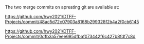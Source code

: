 The two merge commits on apreating git are available at:

https://github.com/hwy2021/DTFF-Projects/commit/48ac5d72c07903a8168b299328f2b4a2f0cb6145

https://github.com/hwy2021/DTFF-Projects/commit/0dfb3a57eee695dfbaf073442f6c427b8fdf7c8d